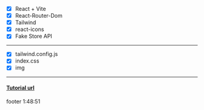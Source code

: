 - [x] React + Vite
- [x] React-Router-Dom
- [x] Tailwind
- [x] react-icons
- [x] Fake Store API

---

- [x] tailwind.config.js
- [x] index.css
- [x] img

---

#### [Tutorial url](https://www.youtube.com/watch?v=lGnuiAZCjuM&list=LL&index=7&t=6739s)

footer 1:48:51

